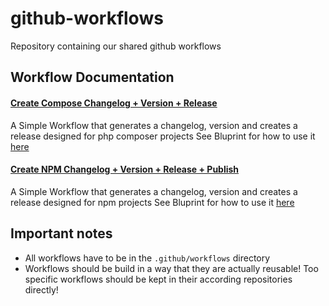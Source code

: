 # github-workflows

Repository containing our shared github workflows

## Workflow Documentation

#### [Create Compose Changelog + Version + Release](./.github/workflows/create_compose_changelog_version_release.yaml)

A Simple Workflow that generates a changelog, version and creates a release designed for php composer projects
See Bluprint for how to use it [here](./blueprints/release.yaml)

#### [Create NPM Changelog + Version + Release + Publish](./.github/workflows/create_npm_changelog_version_release_publish.yaml)

A Simple Workflow that generates a changelog, version and creates a release designed for npm projects
See Bluprint for how to use it [here](./blueprints/release-npm.yaml)

## Important notes

- All workflows have to be in the `.github/workflows` directory
- Workflows should be build in a way that they are actually reusable! Too specific workflows should be kept in their
  according repositories directly!